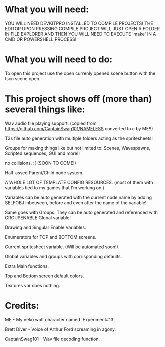 # What you will need:
YOU WILL NEED DEVKITPRO INSTALLED TO COMPILE PROJECTS!
THE EDITOR UPON PRESSING COMPILE PROJECT WILL JUST OPEN A FOLDER IN FILE EXPLORER AND THEN YOU WILL NEED TO EXECUTE 'make' IN A CMD OR POWERSHELL PROCESS!

# What you will need to do:
To open this project use the open currenly opened scene button with the tscn scene open.

# This project shows off (more than) several things like:

Wav audio file playing support. (copied from https://github.com/CaptainSwag101/NAMELESS converted to c by ME!!)
 
T3s file auto generation with multiple folders acting as the spritesheets!
 
Groups for making things like but not limited to: Scenes, Wavespawns, Scripted sequences, GUI and more!!
 
no collisions. :( (SOON TO COME!)
 
Half-assed Parent/Child node system.
 
A WHOLE LOT OF TEMPLATE CONFIG RESOURCES. (most of them with variables tied to my games that I'm working on.)
 
Variables can be auto generated with the current node name by adding SELFOBJ inbetween, before and even after the name of the variable!
 
Same goes with Groups. They can be auto generated and referenced with GROUPENABLE Global variable!
 
Drawing and Singular Enable Variables.
 
Enumerators for TOP and BOTTOM screens.
 
Current spritesheet variable. (Will be automated soon!)
 
Global variables and groups with corrisponding defaults.
 
Extra Main functions.
 
Top and Bottom screen default colors.
 
Textures var does nothing.
	
# Credits: 

ME - My neko wolf character named 'Experiment#13'.

Brett Diver - Voice of Arthur Ford screaming in agony.

CaptainSwag101 - Wav file decoding function.
	
